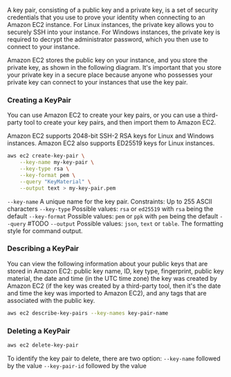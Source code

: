 A key pair, consisting of a public key and a private key, is a set of security credentials that you use to prove your identity when connecting to an Amazon EC2 instance. For Linux instances, the private key allows you to securely SSH into your instance. For Windows instances, the private key is required to decrypt the administrator password, which you then use to connect to your instance.

Amazon EC2 stores the public key on your instance, and you store the private key, as shown in the following diagram. It's important that you store your private key in a secure place because anyone who possesses your private key can connect to your instances that use the key pair.

### Creating a KeyPair
You can use Amazon EC2 to create your key pairs, or you can use a third-party tool to create your key pairs, and then import them to Amazon EC2.

Amazon EC2 supports 2048-bit SSH-2 RSA keys for Linux and Windows instances. Amazon EC2 also supports ED25519 keys for Linux instances.

```bash
aws ec2 create-key-pair \
    --key-name my-key-pair \
    --key-type rsa \
    --key-format pem \
    --query "KeyMaterial" \
    --output text > my-key-pair.pem
```

`--key-name` A unique name for the key pair. Constraints: Up to 255 ASCII characters
`--key-type` Possible values: `rsa` or `ed25519` with `rsa` being the default
`--key-format` Possible values: `pem` or `ppk` with `pem` being the default
`--query` #TODO
`--output`  Possible values: `json`, `text` or `table`. The formatting style for command output.

### Describing a KeyPair
You can view the following information about your public keys that are stored in Amazon EC2: public key name, ID, key type, fingerprint, public key material, the date and time (in the UTC time zone) the key was created by Amazon EC2 (if the key was created by a third-party tool, then it's the date and time the key was imported to Amazon EC2), and any tags that are associated with the public key.

```bash
aws ec2 describe-key-pairs --key-names key-pair-name
```

### Deleting a KeyPair
```bash
aws ec2 delete-key-pair
```
To identify the key pair to delete, there are two option:
`--key-name` followed by the value
`--key-pair-id` followed by the value
